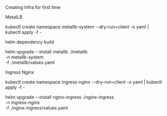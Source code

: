 
Creating Infra for first time



MetalLB

kubectl create namespace metallb-system --dry-run=client -o yaml | kubectl apply -f -

helm dependency build

helm upgrade --install metallb ./metallb \
  -n metallb-system \
  -f ./metallb/values.yaml


Ingress Nginx

kubectl create namespace ingress-nginx --dry-run=client -o yaml | kubectl apply -f -

helm upgrade --install nginx-ingress ./nginx-ingress \
  -n ingress-nginx \
  -f ./nginx-ingress/values.yaml